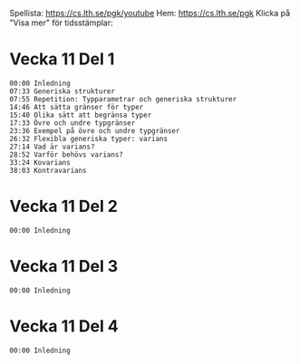 Spellista: https://cs.lth.se/pgk/youtube 
Hem: https://cs.lth.se/pgk
Klicka på "Visa mer" för tidsstämplar:

# Vecka 11 Del 1
```
00:00 Inledning
07:33 Generiska strukturer
07:55 Repetition: Typparametrar och generiska strukturer
14:46 Att sätta gränser för typer
15:40 Olika sätt att begränsa typer
17:33 Övre och undre typgränser
23:36 Exempel på övre och undre typgränser
26:32 Flexibla generiska typer: varians
27:14 Vad är varians?
28:52 Varför behövs varians?
33:24 Kovarians
38:03 Kontravarians
```

# Vecka 11 Del 2
```
00:00 Inledning
```

# Vecka 11 Del 3
```
00:00 Inledning
```

# Vecka 11 Del 4
```
00:00 Inledning
```

